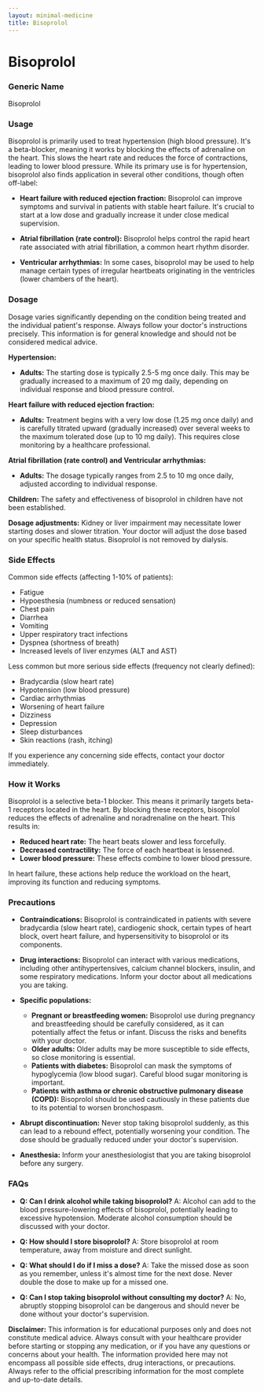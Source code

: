 ```yaml
---
layout: minimal-medicine
title: Bisoprolol
---
```


# Bisoprolol
### Generic Name
Bisoprolol

### Usage
Bisoprolol is primarily used to treat hypertension (high blood pressure).  It's a beta-blocker, meaning it works by blocking the effects of adrenaline on the heart. This slows the heart rate and reduces the force of contractions, leading to lower blood pressure.  While its primary use is for hypertension, bisoprolol also finds application in several other conditions, though often off-label:

* **Heart failure with reduced ejection fraction:** Bisoprolol can improve symptoms and survival in patients with stable heart failure.  It's crucial to start at a low dose and gradually increase it under close medical supervision.

* **Atrial fibrillation (rate control):** Bisoprolol helps control the rapid heart rate associated with atrial fibrillation, a common heart rhythm disorder.

* **Ventricular arrhythmias:**  In some cases, bisoprolol may be used to help manage certain types of irregular heartbeats originating in the ventricles (lower chambers of the heart).


### Dosage

Dosage varies significantly depending on the condition being treated and the individual patient's response.  Always follow your doctor's instructions precisely.  This information is for general knowledge and should not be considered medical advice.

**Hypertension:**

* **Adults:**  The starting dose is typically 2.5-5 mg once daily.  This may be gradually increased to a maximum of 20 mg daily, depending on individual response and blood pressure control.

**Heart failure with reduced ejection fraction:**

* **Adults:**  Treatment begins with a very low dose (1.25 mg once daily) and is carefully titrated upward (gradually increased) over several weeks to the maximum tolerated dose (up to 10 mg daily). This requires close monitoring by a healthcare professional.

**Atrial fibrillation (rate control) and Ventricular arrhythmias:**

* **Adults:** The dosage typically ranges from 2.5 to 10 mg once daily, adjusted according to individual response.


**Children:** The safety and effectiveness of bisoprolol in children have not been established.

**Dosage adjustments:**  Kidney or liver impairment may necessitate lower starting doses and slower titration.  Your doctor will adjust the dose based on your specific health status.  Bisoprolol is not removed by dialysis.


### Side Effects

Common side effects (affecting 1-10% of patients):

* Fatigue
* Hypoesthesia (numbness or reduced sensation)
* Chest pain
* Diarrhea
* Vomiting
* Upper respiratory tract infections
* Dyspnea (shortness of breath)
* Increased levels of liver enzymes (ALT and AST)

Less common but more serious side effects (frequency not clearly defined):

* Bradycardia (slow heart rate)
* Hypotension (low blood pressure)
* Cardiac arrhythmias
* Worsening of heart failure
* Dizziness
* Depression
* Sleep disturbances
* Skin reactions (rash, itching)


If you experience any concerning side effects, contact your doctor immediately.


### How it Works

Bisoprolol is a selective beta-1 blocker. This means it primarily targets beta-1 receptors located in the heart.  By blocking these receptors, bisoprolol reduces the effects of adrenaline and noradrenaline on the heart. This results in:

* **Reduced heart rate:**  The heart beats slower and less forcefully.
* **Decreased contractility:** The force of each heartbeat is lessened.
* **Lower blood pressure:**  These effects combine to lower blood pressure.

In heart failure, these actions help reduce the workload on the heart, improving its function and reducing symptoms.


### Precautions

* **Contraindications:** Bisoprolol is contraindicated in patients with severe bradycardia (slow heart rate), cardiogenic shock, certain types of heart block, overt heart failure, and hypersensitivity to bisoprolol or its components.

* **Drug interactions:** Bisoprolol can interact with various medications, including other antihypertensives, calcium channel blockers, insulin, and some respiratory medications.  Inform your doctor about all medications you are taking.

* **Specific populations:**

    * **Pregnant or breastfeeding women:**  Bisoprolol use during pregnancy and breastfeeding should be carefully considered, as it can potentially affect the fetus or infant.  Discuss the risks and benefits with your doctor.
    * **Older adults:** Older adults may be more susceptible to side effects, so close monitoring is essential.
    * **Patients with diabetes:** Bisoprolol can mask the symptoms of hypoglycemia (low blood sugar).  Careful blood sugar monitoring is important.
    * **Patients with asthma or chronic obstructive pulmonary disease (COPD):**  Bisoprolol should be used cautiously in these patients due to its potential to worsen bronchospasm.


* **Abrupt discontinuation:**  Never stop taking bisoprolol suddenly, as this can lead to a rebound effect, potentially worsening your condition.  The dose should be gradually reduced under your doctor's supervision.


* **Anesthesia:**  Inform your anesthesiologist that you are taking bisoprolol before any surgery.


### FAQs

* **Q: Can I drink alcohol while taking bisoprolol?** A:  Alcohol can add to the blood pressure-lowering effects of bisoprolol, potentially leading to excessive hypotension.  Moderate alcohol consumption should be discussed with your doctor.

* **Q: How should I store bisoprolol?** A: Store bisoprolol at room temperature, away from moisture and direct sunlight.

* **Q: What should I do if I miss a dose?** A: Take the missed dose as soon as you remember, unless it's almost time for the next dose.  Never double the dose to make up for a missed one.

* **Q: Can I stop taking bisoprolol without consulting my doctor?** A: No, abruptly stopping bisoprolol can be dangerous and should never be done without your doctor's supervision.


**Disclaimer:** This information is for educational purposes only and does not constitute medical advice. Always consult with your healthcare provider before starting or stopping any medication, or if you have any questions or concerns about your health.  The information provided here may not encompass all possible side effects, drug interactions, or precautions.  Always refer to the official prescribing information for the most complete and up-to-date details.
